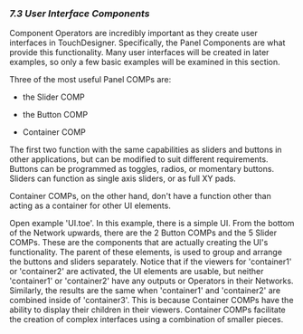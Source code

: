 
### *7.3 User Interface Components*

Component Operators are incredibly important as they create user interfaces in TouchDesigner. Specifically, the Panel Components are what provide this functionality. Many user interfaces will be created in later examples, so only a few basic examples will be examined in this section.

Three of the most useful Panel COMPs are:

* the Slider COMP

* the Button COMP

* Container COMP


The first two function with the same capabilities as sliders and buttons in other applications, but can be modified to suit different requirements. Buttons can be programmed as toggles, radios, or momentary buttons. Sliders can function as single axis sliders, or as full XY pads.

Container COMPs, on the other hand, don't have a function other than acting as a container for other UI elements.

Open example 'UI.toe'. In this example, there is a simple UI. From the bottom of the Network upwards, there are the 2 Button COMPs and the 5 Slider COMPs. These are the components that are actually creating the UI's functionality. The parent of these elements, is used to group and arrange the buttons and sliders separately. Notice that if the viewers for 'container1' or 'container2' are activated, the UI elements are usable, but neither 'container1' or 'container2' have any outputs or Operators in their Networks. Similarly, the results are the same when 'container1' and 'container2' are combined inside of 'container3'. This is because Container COMPs have the ability to display their children in their viewers. Container COMPs facilitate the creation of complex interfaces using a combination of smaller pieces.